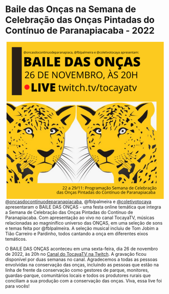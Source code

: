 # Baile das Onças na Semana de Celebração das Onças Pintadas do Contínuo de Paranapiacaba - 2022

<img src="https://github.com/fblpalmeira/Baile_das_Oncas/blob/main/data/BAILE%20DAS%20ONCAS.png" align="right" width = "500px"/>

[@oncasdocontinuodeparanapiacaba](<https://www.instagram.com/oncasdocontinuodeparanapiacaba/>), @fblpalmeira e [@coletivotocaya](https://www.instagram.com/coletivotocaya/) apresentaram o BAILE DAS ONÇAS - uma festa online temática que integra a Semana de Celebração das Onças Pintadas do Contínuo de Paranapiacaba. Com apresentação ao vivo no canal TocayaTV, músicas relacionadas ao magninífico universo das ONÇAS, em uma seleção de sons e temas feita por @fblpalmeira. A seleção musical incluiu de Tom Jobim a Tião Carreiro e Pardinho, todos cantando a onça em diferentes eixos temáticos. 

O BAILE DAS ONÇAS aconteceu em uma sexta-feira, dia 26 de novembro de 2022, às 20h no [Canal do TocayaTV na Twitch](https://www.twitch.tv/tocayatv). A gravação ficou disponível por duas semanas no canal. Agradecemos a todas as pessoas envolvidas na conservação das onças, incluindo as pessoas que estão na linha de frente da conservação como gestores de parque, monitores, guardas-parque, comunitários locais e todos os produtores rurais que conciliam a sua produção com a conservação das onças. Viva, essa live foi para vocês!
